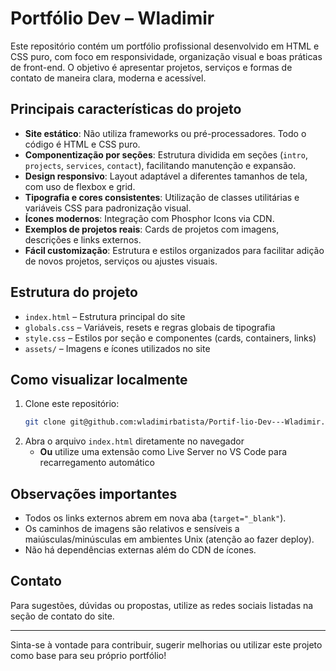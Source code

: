 # Portfólio Dev – Wladimir

Este repositório contém um portfólio profissional desenvolvido em HTML e CSS puro, com foco em responsividade, organização visual e boas práticas de front-end. O objetivo é apresentar projetos, serviços e formas de contato de maneira clara, moderna e acessível.

## Principais características do projeto

- **Site estático**: Não utiliza frameworks ou pré-processadores. Todo o código é HTML e CSS puro.
- **Componentização por seções**: Estrutura dividida em seções (`intro`, `projects`, `services`, `contact`), facilitando manutenção e expansão.
- **Design responsivo**: Layout adaptável a diferentes tamanhos de tela, com uso de flexbox e grid.
- **Tipografia e cores consistentes**: Utilização de classes utilitárias e variáveis CSS para padronização visual.
- **Ícones modernos**: Integração com Phosphor Icons via CDN.
- **Exemplos de projetos reais**: Cards de projetos com imagens, descrições e links externos.
- **Fácil customização**: Estrutura e estilos organizados para facilitar adição de novos projetos, serviços ou ajustes visuais.

## Estrutura do projeto

- `index.html` – Estrutura principal do site
- `globals.css` – Variáveis, resets e regras globais de tipografia
- `style.css` – Estilos por seção e componentes (cards, containers, links)
- `assets/` – Imagens e ícones utilizados no site

## Como visualizar localmente

1. Clone este repositório:
   ```bash
   git clone git@github.com:wladimirbatista/Portif-lio-Dev---Wladimir.git
   ```
2. Abra o arquivo `index.html` diretamente no navegador
   - **Ou** utilize uma extensão como Live Server no VS Code para recarregamento automático

## Observações importantes

- Todos os links externos abrem em nova aba (`target="_blank"`).
- Os caminhos de imagens são relativos e sensíveis a maiúsculas/minúsculas em ambientes Unix (atenção ao fazer deploy).
- Não há dependências externas além do CDN de ícones.

## Contato

Para sugestões, dúvidas ou propostas, utilize as redes sociais listadas na seção de contato do site.

---

Sinta-se à vontade para contribuir, sugerir melhorias ou utilizar este projeto como base para seu próprio portfólio!
